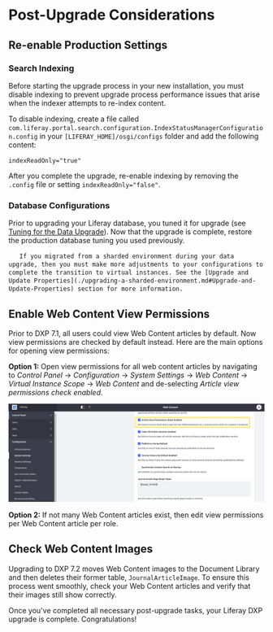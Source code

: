 # Post-Upgrade Considerations

## Re-enable Production Settings

### Search Indexing

Before starting the upgrade process in your new installation, you must disable indexing to prevent upgrade process performance issues that arise when the indexer attempts to re-index content.

To disable indexing, create a file called `com.liferay.portal.search.configuration.IndexStatusManagerConfiguration.config` in your `[LIFERAY_HOME]/osgi/configs` folder and add the following content:

```properties
indexReadOnly="true"
```

After you complete the upgrade, re-enable indexing by removing the `.config` file or setting `indexReadOnly="false"`.

### Database Configurations

Prior to upgrading your Liferay database, you tuned it for upgrade (see [Tuning for the Data Upgrade](./tuning-for-the-data-upgrade.md)). Now that the upgrade is complete, restore the production database tuning you used previously.

```note::
   If you migrated from a sharded environment during your data upgrade, then you must make more adjustments to your configurations to complete the transition to virtual instances. See the [Upgrade and Update Properties](./upgrading-a-sharded-environment.md#Upgrade-and-Update-Properties) section for more information.
```

## Enable Web Content View Permissions

Prior to DXP 7.1, all users could view Web Content articles by default. Now view permissions are checked by default instead. Here are the main options for opening view permissions:

**Option 1:** Open view permissions for all web content articles by navigating to _Control Panel_ → _Configuration_ → _System Settings_ → _Web Content_ → _Virtual Instance Scope_ → _Web Content_ and de-selecting _Article view permissions check enabled_.

![Disable the permissions check for viewing web content by scrolling down in the Web Content menu in the System Settings.](./post-upgrade-considerations/images/02.png)

**Option 2:** If not many Web Content articles exist, then edit view permissions per Web Content article per role.

## Check Web Content Images

Upgrading to DXP 7.2 moves Web Content images to the Document Library and then deletes their former table, `JournalArticleImage`. To ensure this process went smoothly, check your Web Content articles and verify that their images still show correctly.

Once you've completed all necessary post-upgrade tasks, your Liferay DXP upgrade is complete. Congratulations!
